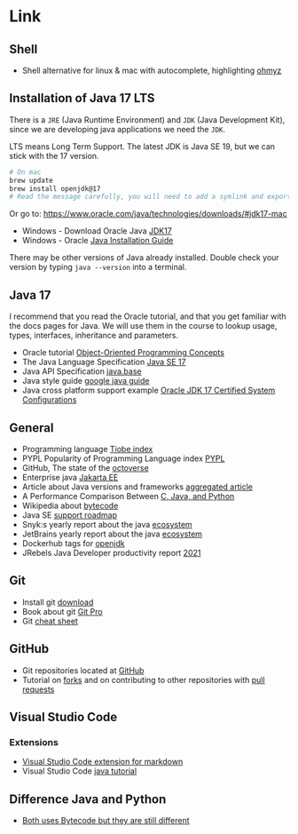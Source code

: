 # Link

## Shell

- Shell alternative for linux & mac with autocomplete, highlighting [ohmyz](https://ohmyz.sh/)

## Installation of Java 17 LTS

There is a `JRE` (Java Runtime Environment) and `JDK` (Java Development Kit), since we are developing java applications we need the `JDK`.

LTS means Long Term Support. The latest JDK is Java SE 19, but we can stick with the 17 version.

```bash
# On mac
brew update
brew install openjdk@17
# Read the message carefully, you will need to add a symlink and export to PATH
```
Or go to: https://www.oracle.com/java/technologies/downloads/#jdk17-mac

- Windows - Download Oracle Java [JDK17](https://www.oracle.com/java/technologies/downloads/#JDK17)
- Windows - Oracle [Java Installation Guide](https://docs.oracle.com/en/java/javase/17/install/index.html)


There may be other versions of Java already installed. Double check your version by typing `java --version` into a terminal. 

## Java 17

I recommend that you read the Oracle tutorial, and that you get familiar with the docs pages for Java. We will use them in the course to lookup usage, types, interfaces, inheritance and parameters.

- Oracle tutorial [Object-Oriented Programming Concepts](https://docs.oracle.com/javase/tutorial/java/concepts/index.html)
- The Java Language Specification [Java SE 17](https://docs.oracle.com/javase/specs/jls/se17/html/index.html)
- Java API Specification [java.base](https://docs.oracle.com/en/java/javase/17/docs/api/java.base/java/lang/package-summary.html)
- Java style guide [google java guide](https://google.github.io/styleguide/javaguide.html)
- Java cross platform support example [Oracle JDK 17 Certified System Configurations](https://www.oracle.com/java/technologies/javase/products-doc-jdk17certconfig.html)

## General

- Programming language [Tiobe index](https://www.tiobe.com/tiobe-index/)
- PYPL Popularity of Programming Language index [PYPL](https://pypl.github.io/PYPL.html)
- GitHub, The state of the [octoverse](https://octoverse.github.com/)
- Enterprise java [Jakarta EE](https://en.wikipedia.org/wiki/Jakarta_EE)
- Article about Java versions and frameworks [aggregated article](https://www.infoq.com/news/2021/07/snyk-jvm-2021/)
- A Performance Comparison Between [C, Java, and Python](https://medium.com/swlh/a-performance-comparison-between-c-java-and-python-df3890545f6d)
- Wikipedia about [bytecode](https://en.wikipedia.org/wiki/Bytecode)
- Java SE [support roadmap](https://www.oracle.com/java/technologies/java-se-support-roadmap.html)
- Snyk:s yearly report about the java [ecosystem](https://snyk.io/jvm-ecosystem-report-2021/)
- JetBrains yearly report about the java [ecosystem](https://www.jetbrains.com/lp/devecosystem-2021/java/)
- Dockerhub tags for [openjdk](https://github.com/docker-library/docs/blob/master/openjdk/README.md)
- JRebels Java Developer productivity report [2021](https://www.jrebel.com/blog/2021-java-technology-report)

## Git

- Install git [download](https://git-scm.com/downloads)
- Book about git [Git Pro](https://git-scm.com/book/en/v2)
- Git [cheat sheet](https://education.github.com/git-cheat-sheet-education.pdf)

## GitHub

- Git repositories located at [GitHub](https://github.com/)
- Tutorial on [forks](https://www.earthdatascience.org/workshops/intro-version-control-git/about-forks/) and on contributing to other repositories with [pull requests](https://www.earthdatascience.org/workshops/intro-version-control-git/pull-request/)

## Visual Studio Code

### Extensions

- [Visual Studio Code extension for markdown](https://marketplace.visualstudio.com/items?itemName=yzhang.markdown-all-in-one)
- Visual Studio Code [java tutorial](https://code.visualstudio.com/docs/java/java-tutorial)

## Difference Java and Python

- [Both uses Bytecode but they are still different](https://stackoverflow.com/questions/441824/java-virtual-machine-vs-python-interpreter-parlance)